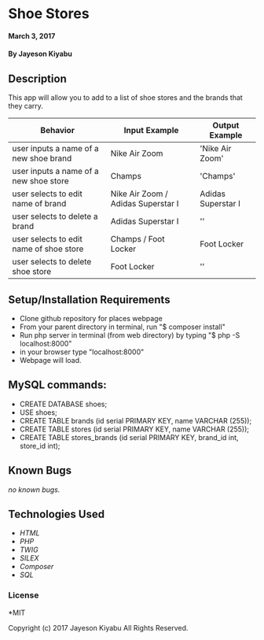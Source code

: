 # Shoe Stores

#### March 3, 2017

#### By **Jayeson Kiyabu**

## Description
  This app will allow you to add to a list of shoe stores and the brands that they carry.

| Behavior | Input Example | Output Example |
|----------|---------------|----------------|
|user inputs a name of a new shoe brand| Nike Air Zoom | 'Nike Air Zoom'|
|user inputs a name of a new shoe store | Champs | 'Champs' |
|user selects to edit name of brand | Nike Air Zoom /  Adidas Superstar I | Adidas Superstar I |
|user selects to delete a brand | Adidas Superstar I | '' |
|user selects to edit name of shoe store | Champs /  Foot Locker | Foot Locker |
|user selects to delete shoe store | Foot Locker | '' |

## Setup/Installation Requirements

*  Clone github repository for places webpage
*  From your parent directory in terminal, run "$ composer install"
*  Run php server in terminal (from web directory) by typing "$ php -S localhost:8000"
*  in your browser type "localhost:8000"
*  Webpage will load.

##  MySQL commands:
* CREATE DATABASE shoes;
* USE shoes;
* CREATE TABLE brands (id serial PRIMARY KEY, name VARCHAR (255));
* CREATE TABLE stores (id serial PRIMARY KEY, name VARCHAR (255));
* CREATE TABLE stores_brands (id serial PRIMARY KEY, brand_id int, store_id int);

## Known Bugs
_no known bugs._

## Technologies Used
* _HTML_
* _PHP_
* _TWIG_
* _SILEX_
* _Composer_
* _SQL_


### License
*MIT

Copyright (c) 2017 Jayeson Kiyabu All Rights Reserved.

